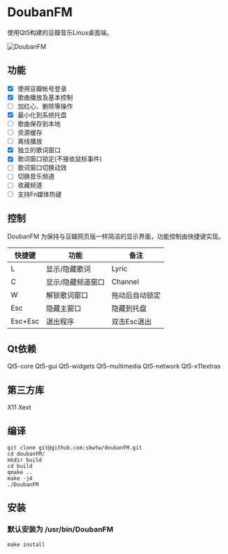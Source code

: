 # DoubanFM
使用Qt5构建的豆瓣音乐Linux桌面端。

![DoubanFM](https://raw.githubusercontent.com/sbwtw/doubanFM/master/screenshot/MainWindow.png)

## 功能
- [x] 使用豆瓣帐号登录
- [x] 歌曲播放及基本控制
- [ ] 加红心、删除等操作
- [x] 最小化到系统托盘
- [ ] 歌曲保存到本地
- [ ] 资源缓存
- [ ] 离线播放
- [x] 独立的歌词窗口
- [x] 歌词窗口锁定(不接收鼠标事件)
- [ ] 歌词窗口切换动效
- [ ] 切换音乐频道
- [ ] 收藏频道
- [ ] 支持Fn媒体热键

## 控制
DoubanFM 为保持与豆瓣网页版一样简洁的显示界面，功能控制由快捷键实现。

|快捷键 |功能             |备注                   |
|-------|-----------------|-----------------------|
|L      |显示/隐藏歌词    |Lyric                  |
|C      |显示/隐藏频道窗口|Channel                |
|W      |解锁歌词窗口     |拖动后自动锁定         |
|Esc    |隐藏主窗口       |隐藏到托盘             |
|Esc+Esc|退出程序         |双击Esc退出            |

## Qt依赖
Qt5-core Qt5-gui Qt5-widgets Qt5-multimedia Qt5-network Qt5-x11extras
## 第三方库
X11 Xext

## 编译
```
git clone git@github.com:sbwtw/doubanFM.git
cd doubanFM/
mkdir build
cd build
qmake ..
make -j4
./DoubanFM
```

## 安装
### 默认安装为 /usr/bin/DoubanFM
```
make install
```
